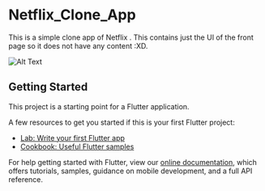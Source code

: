 # Netflix_Clone_App

This is a simple clone app of Netflix . This contains just the UI of the front page so it does not have any content :XD.

![Alt Text](file:///F:/Career/Netflix_Clone_App/Demo%20Run.gif)

## Getting Started

This project is a starting point for a Flutter application.

A few resources to get you started if this is your first Flutter project:

- [Lab: Write your first Flutter app](https://flutter.dev/docs/get-started/codelab)
- [Cookbook: Useful Flutter samples](https://flutter.dev/docs/cookbook)

For help getting started with Flutter, view our
[online documentation](https://flutter.dev/docs), which offers tutorials,
samples, guidance on mobile development, and a full API reference.
